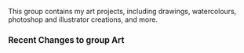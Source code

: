 <div id="wikitext">

This group contains my art projects, including drawings, watercolours,
photoshop and illustrator creations, and more.

<div class="vspace">

</div>

<div style="font-size: 80%;">

Recent Changes to group Art
---------------------------

</div>

<div class="vspace">

</div>

<div style="display: none;">

This goes at the bottom of the page, hidden by comment block class
Summary:Home page for Art projects and info
Categories:[HomePages](http://wiki.tamouse.org?n=Category.HomePages)

</div>

</div>

